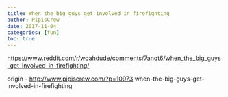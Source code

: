 ```yaml
---
title: When the big guys get involved in firefighting
author: PipisCrew
date: 2017-11-04
categories: [fun]
toc: true
---
```


https://www.reddit.com/r/woahdude/comments/7anqt6/when_the_big_guys_get_involved_in_firefighting/

origin - http://www.pipiscrew.com/?p=10973 when-the-big-guys-get-involved-in-firefighting